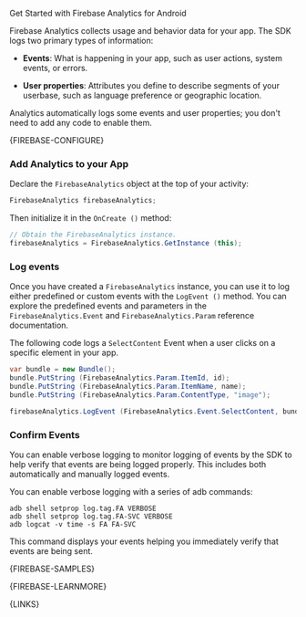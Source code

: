 Get Started with Firebase Analytics for Android

Firebase Analytics collects usage and behavior data for your app. The SDK logs two primary types of information:

 - **Events**: What is happening in your app, such as user actions, system events, or errors.

 - **User properties**: Attributes you define to describe segments of your userbase, such as language preference or geographic location.

Analytics automatically logs some events and user properties; you don't need to add any code to enable them.



{FIREBASE-CONFIGURE}




### Add Analytics to your App

Declare the `FirebaseAnalytics` object at the top of your activity:

```csharp
FirebaseAnalytics firebaseAnalytics;
```

Then initialize it in the `OnCreate ()` method:

```csharp
// Obtain the FirebaseAnalytics instance.
firebaseAnalytics = FirebaseAnalytics.GetInstance (this);
```

### Log events

Once you have created a `FirebaseAnalytics` instance, you can use it to log either predefined or custom events with the `LogEvent ()` method. You can explore the predefined events and parameters in the `FirebaseAnalytics.Event` and `FirebaseAnalytics.Param` reference documentation.

The following code logs a `SelectContent` Event when a user clicks on a specific element in your app.

```csharp
var bundle = new Bundle();
bundle.PutString (FirebaseAnalytics.Param.ItemId, id);
bundle.PutString (FirebaseAnalytics.Param.ItemName, name);
bundle.PutString (FirebaseAnalytics.Param.ContentType, "image");

firebaseAnalytics.LogEvent (FirebaseAnalytics.Event.SelectContent, bundle);
```

### Confirm Events

You can enable verbose logging to monitor logging of events by the SDK to help verify that events are being logged properly. This includes both automatically and manually logged events.

You can enable verbose logging with a series of adb commands:

```
adb shell setprop log.tag.FA VERBOSE
adb shell setprop log.tag.FA-SVC VERBOSE
adb logcat -v time -s FA FA-SVC
```

This command displays your events helping you immediately verify that events are being sent.




{FIREBASE-SAMPLES}



{FIREBASE-LEARNMORE}



{LINKS}
